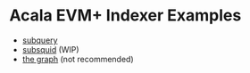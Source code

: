 # Acala EVM+ Indexer Examples
- [subquery](./subquery/README.md)
- [subsquid](./subsquid/README.md) (WIP)
- [the graph](./the-graph/README.md) (not recommended)